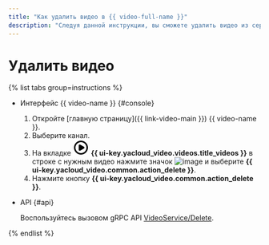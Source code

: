 ```yaml
---
title: "Как удалить видео в {{ video-full-name }}"
description: "Следуя данной инструкции, вы сможете удалить видео из сервиса {{ video-full-name }}."
---
```


# Удалить видео

{% list tabs group=instructions %}

- Интерфейс {{ video-name }} {#console}

  1. Откройте [главную страницу]({{ link-video-main }}) {{ video-name }}.
  1. Выберите канал.
  1. На вкладке ![image](../../../_assets/console-icons/circle-play.svg) **{{ ui-key.yacloud_video.videos.title_videos }}** в строке с нужным видео нажмите значок ![image](../../../_assets/console-icons/ellipsis.svg) и выберите **{{ ui-key.yacloud_video.common.action_delete }}**.
  1. Нажмите кнопку **{{ ui-key.yacloud_video.common.action_delete }}**.

- API {#api}

  Воспользуйтесь вызовом gRPC API [VideoService/Delete](../../api-ref/grpc/video_service.md#Delete).

{% endlist %}